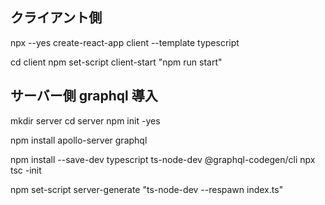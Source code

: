 ## クライアント側

npx --yes create-react-app client --template typescript

cd client
npm set-script client-start "npm run start"

## サーバー側 graphql 導入

mkdir server
cd server
npm init -yes

npm install apollo-server graphql

npm install --save-dev typescript ts-node-dev @graphql-codegen/cli
npx tsc -init

npm set-script server-generate "ts-node-dev --respawn index.ts"
